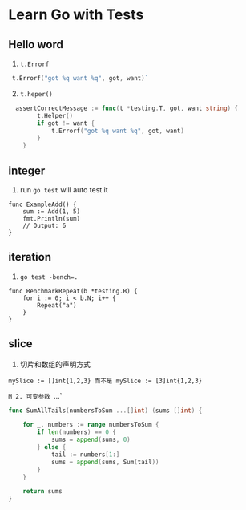 # Learn Go with Tests

## Hello word

1. `t.Errorf`

```go
 t.Errorf("got %q want %q", got, want)`
```



2. `t.heper()`

```go
  assertCorrectMessage := func(t *testing.T, got, want string) {
        t.Helper()
        if got != want {
            t.Errorf("got %q want %q", got, want)
        }
    }
```


## integer
1. run `go test` will auto test it

```
func ExampleAdd() {
	sum := Add(1, 5)
	fmt.Println(sum)
	// Output: 6
}
```

## iteration
1. `go test -bench=.`

```
func BenchmarkRepeat(b *testing.B) {
    for i := 0; i < b.N; i++ {
        Repeat("a")
    }
}
```
## slice

1. 切片和数组的声明方式
```
mySlice := []int{1,2,3} 而不是 mySlice := [3]int{1,2,3}
```
`M
2. 可变参数 `...`
```go
func SumAllTails(numbersToSum ...[]int) (sums []int) {

	for _, numbers := range numbersToSum {
		if len(numbers) == 0 {
			sums = append(sums, 0)
		} else {
			tail := numbers[1:]
			sums = append(sums, Sum(tail))
		}
	}

	return sums
}
```
